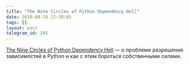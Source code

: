 ```yaml
---
title: "The Nine Circles of Python Dependency Hell"
date: 2018-09-28 12:10:05
tags: []
layout: post
telegram_id: 245
---
```


[The Nine Circles of Python Dependency Hell](https://medium.com/knerd/the-nine-circles-of-python-dependency-hell-481d53e3e025) — о проблеме разрешения зависимостей в Python и как с этим бороться собственными силами.
